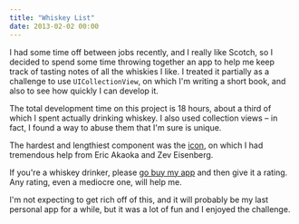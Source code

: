 ```yaml
---
title: "Whiskey List"
date: 2013-02-02 00:00
---
```


I had some time off between jobs recently, and I really like Scotch, so I decided to spend some time throwing together an app to help me keep track of tasting notes of all the whiskies I like. I treated it partially as a challenge to use `UICollectionView`, on which I'm writing a short book, and also to see how quickly I can develop it.

The total development time on this project is 18 hours, about a third of which I spent actually drinking whiskey. I also used collection views – in fact, I found a way to abuse them that I'm sure is unique.

The hardest and lengthiest component was the [icon](http://dribbble.com/shots/922178-Whiskey-List?list=following), on which I had tremendous help from Eric Akaoka and Zev Eisenberg.

If you're a whiskey drinker, please [go buy my app](https://itunes.apple.com/us/app/whiskey-list/id595526608) and then give it a rating. Any rating, even a mediocre one, will help me.

I'm not expecting to get rich off of this, and it will probably be my last personal app for a while, but it was a lot of fun and I enjoyed the challenge.

<!-- more -->
